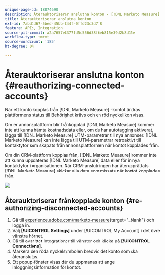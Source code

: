 ```yaml
---
unique-page-id: 18874690
description: Återauktoriserar anslutna konton - [!DNL Marketo Measure] - Produktdokumentation
title: Återauktoriserar anslutna konton
exl-id: 7abd1d67-5bed-45bb-844f-0ffd23c3d7f8
feature: APIs, Integration
source-git-commit: a2a7657e8377fd5c556d38f6eb815e39d2b8d15e
workflow-type: tm+mt
source-wordcount: '185'
ht-degree: 0%

---
```


# Återauktoriserar anslutna konton {#reauthorizing-connected-accounts}

När ett konto kopplas från [!DNL Marketo Measure] -kontot ändras plattformens status till Behörighet krävs och en röd nyckelikon visas.

Om er annonsplattform blir frånkopplad [!DNL Marketo Measure] kommer inte att kunna hämta kostnadsdata eller, om du har autotagging aktiverat, lägga till [!DNL Marketo Measure] UTM-parametrar till nya annonser. [!DNL Marketo Measure] kan inte lägga till UTM-parametrar retroaktivt till kontaktytor som skapats från annonsplattformen när kontot kopplades från.

Om din CRM-plattform kopplas från, [!DNL Marketo Measure] kommer inte att kunna uppdateras [!DNL Marketo Measure] data eller för in nya kontaktytor i organisationen. När CRM-anslutningen har återupprättats [!DNL Marketo Measure] skickar alla data som missats när kontot kopplades från.

![](assets/1-1.png)

## Återauktoriserar frånkopplade konton {#re-authorizing-disconnected-accounts}

1. Gå till [experience.adobe.com/marketo-measure](https://experience.adobe.com/marketo-measure){target="_blank"} och logga in.
1. Välj **[!UICONTROL Settings]** under [!UICONTROL My Account] i det övre vänstra hörnet.
1. Gå till avsnittet Integrationer till vänster och klicka på **[!UICONTROL Connections]**.
1. Markera den röda nyckelsymbolen bredvid det konto som ska återanslutas.
1. Ett popup-fönster visas där du uppmanas att ange inloggningsinformation för kontot.

